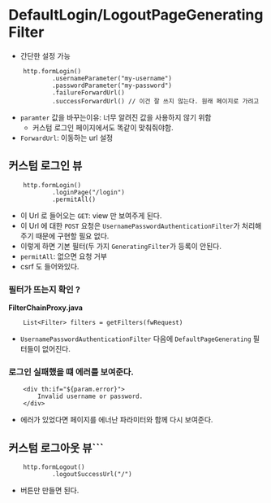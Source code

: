 # DefaultLogin/LogoutPageGeneratingFilter

- 간단한 설정 가능

```
    http.formLogin()
            .usernameParameter("my-username")
            .passwordParameter("my-password")
            .failureForwardUrl() 
            .successForwardUrl() // 이건 잘 쓰지 않는다. 원래 페이지로 가려고 
``` 
- `paramter` 값을 바꾸는이유: 너무 알려진 값을 사용하지 않기 위함
  - 커스텀 로그인 페이지에서도 똑같이 맞춰줘야함.
- `ForwardUrl`: 이동하는 url 설정

## 커스텀 로그인 뷰

```
    http.formLogin()
            .loginPage("/login")
            .permitAll()
```
- 이 Url 로 들어오는 `GET`: view 만 보여주게 된다.
- 이 Url 에 대한 `POST` 요청은 `UsernamePasswordAuthenticationFilter`가 처리해주기 때문에 구현할 필요 없다.
- 이렇게 하면 기본 필터(두 가지 `GeneratingFilter`가 등록이 안된다.
- `permitAll`: 없으면 요청 거부
- csrf 도 들어와있다.


### 필터가 뜨는지 확인 ?

**FilterChainProxy.java**
```
    List<Filter> filters = getFilters(fwRequest)
```
- `UsernamePasswordAuthenticationFilter` 다음에 `DefaultPageGenerating` 필터들이 없어진다.

### 로그인 실패했을 떄 에러를 보여준다.

```
    <div th:if="${param.error}">
        Invalid username or password.
    </div>
```
- 에러가 있었다면 페이지를 에너난 파라미터와 함께 다시 보여준다.

## 커스텀 로그아웃 뷰```
```
    http.formLogout()
            .logoutSuccessUrl("/")
```
- 버튼만 만들면 된다.